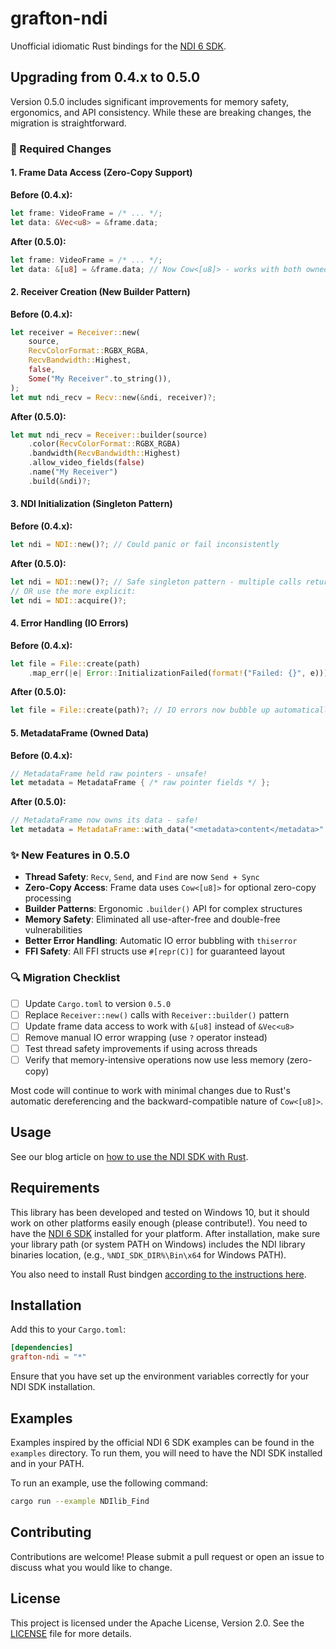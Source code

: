 # grafton-ndi

Unofficial idiomatic Rust bindings for the [NDI 6 SDK](https://ndi.video/for-developers/ndi-sdk/).

## Upgrading from 0.4.x to 0.5.0

Version 0.5.0 includes significant improvements for memory safety, ergonomics, and API consistency. While these are breaking changes, the migration is straightforward.

### 🔧 Required Changes

#### 1. Frame Data Access (Zero-Copy Support)
**Before (0.4.x):**
```rust
let frame: VideoFrame = /* ... */;
let data: &Vec<u8> = &frame.data;
```

**After (0.5.0):**
```rust
let frame: VideoFrame = /* ... */;
let data: &[u8] = &frame.data; // Now Cow<[u8]> - works with both owned and borrowed data
```

#### 2. Receiver Creation (New Builder Pattern)
**Before (0.4.x):**
```rust
let receiver = Receiver::new(
    source,
    RecvColorFormat::RGBX_RGBA,
    RecvBandwidth::Highest,
    false,
    Some("My Receiver".to_string()),
);
let mut ndi_recv = Recv::new(&ndi, receiver)?;
```

**After (0.5.0):**
```rust
let mut ndi_recv = Receiver::builder(source)
    .color(RecvColorFormat::RGBX_RGBA)
    .bandwidth(RecvBandwidth::Highest)
    .allow_video_fields(false)
    .name("My Receiver")
    .build(&ndi)?;
```

#### 3. NDI Initialization (Singleton Pattern)
**Before (0.4.x):**
```rust
let ndi = NDI::new()?; // Could panic or fail inconsistently
```

**After (0.5.0):**
```rust
let ndi = NDI::new()?; // Safe singleton pattern - multiple calls return the same instance
// OR use the more explicit:
let ndi = NDI::acquire()?;
```

#### 4. Error Handling (IO Errors)
**Before (0.4.x):**
```rust
let file = File::create(path)
    .map_err(|e| Error::InitializationFailed(format!("Failed: {}", e)))?;
```

**After (0.5.0):**
```rust
let file = File::create(path)?; // IO errors now bubble up automatically
```

#### 5. MetadataFrame (Owned Data)
**Before (0.4.x):**
```rust
// MetadataFrame held raw pointers - unsafe!
let metadata = MetadataFrame { /* raw pointer fields */ };
```

**After (0.5.0):**
```rust
// MetadataFrame now owns its data - safe!
let metadata = MetadataFrame::with_data("<metadata>content</metadata>".to_string(), timecode);
```

### ✨ New Features in 0.5.0

- **Thread Safety**: `Recv`, `Send`, and `Find` are now `Send + Sync`
- **Zero-Copy Access**: Frame data uses `Cow<[u8]>` for optional zero-copy processing
- **Builder Patterns**: Ergonomic `.builder()` API for complex structures
- **Memory Safety**: Eliminated all use-after-free and double-free vulnerabilities
- **Better Error Handling**: Automatic IO error bubbling with `thiserror`
- **FFI Safety**: All FFI structs use `#[repr(C)]` for guaranteed layout

### 🔍 Migration Checklist

- [ ] Update `Cargo.toml` to version `0.5.0`
- [ ] Replace `Receiver::new()` calls with `Receiver::builder()` pattern
- [ ] Update frame data access to work with `&[u8]` instead of `&Vec<u8>`
- [ ] Remove manual IO error wrapping (use `?` operator instead)
- [ ] Test thread safety improvements if using across threads
- [ ] Verify that memory-intensive operations now use less memory (zero-copy)

Most code will continue to work with minimal changes due to Rust's automatic dereferencing and the backward-compatible nature of `Cow<[u8]>`.

## Usage

See our blog article on [how to use the NDI SDK with Rust](https://blog.grafton.ai/configuration-management-for-rust-applications-15b2a0346b80).

## Requirements

This library has been developed and tested on Windows 10, but it should work on other platforms easily enough (please contribute!). You need to have the [NDI 6 SDK](https://ndi.video/for-developers/ndi-sdk/) installed for your platform. After installation, make sure your library path (or system PATH on Windows) includes the NDI library binaries location, (e.g., `%NDI_SDK_DIR%\Bin\x64` for Windows PATH).

You also need to install Rust bindgen [according to the instructions here](https://rust-lang.github.io/rust-bindgen/requirements.html).

## Installation

Add this to your `Cargo.toml`:

```toml
[dependencies]
grafton-ndi = "*"
```

Ensure that you have set up the environment variables correctly for your NDI SDK installation.

## Examples

Examples inspired by the official NDI 6 SDK examples can be found in the `examples` directory. To run them, you will need to have the NDI SDK installed and in your PATH.

To run an example, use the following command:

```sh
cargo run --example NDIlib_Find
```

## Contributing

Contributions are welcome! Please submit a pull request or open an issue to discuss what you would like to change.

## License

This project is licensed under the Apache License, Version 2.0. See the [LICENSE](LICENSE) file for more details.
